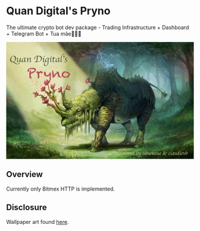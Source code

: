 # Quan Digital's Pryno
The ultimate crypto bot dev package - Trading Infrastructure + Dashboard + Telegram Bot + Tua mãe🦏🔥🚀

<img src="img/cover.jpg" align="center" />

## Overview

Currently only Bitmex HTTP is implemented.

## Disclosure

Wallpaper art found [here](http://www.wallpaperswebs.com/rhino-art/).

